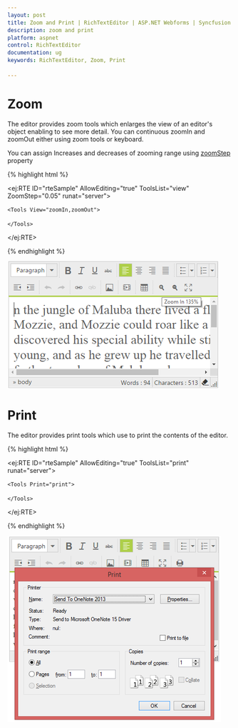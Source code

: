 ```yaml
---
layout: post
title: Zoom and Print | RichTextEditor | ASP.NET Webforms | Syncfusion
description: zoom and print
platform: aspnet
control: RichTextEditor
documentation: ug
keywords: RichTextEditor, Zoom, Print 

---
```


# Zoom

The editor provides zoom tools which enlarges the view of an editor's object enabling to see more detail. You can continuous zoomIn and zoomOut either using zoom tools or keyboard.

You can assign Increases and decreases of zooming range using [zoomStep](http://help.syncfusion.com/js/api/ejrte#members:zoomStep) property

{% highlight html %}

<ej:RTE ID="rteSample" AllowEditing="true" ToolsList="view" ZoomStep="0.05" runat="server">

    <Tools View="zoomIn,zoomOut">

    </Tools>

</ej:RTE>
    
{% endhighlight %}

![](ZoomandPrint_images/zoom.png)

# Print

The editor provides print tools which use to print the contents of the editor.


{% highlight html %}

<ej:RTE ID="rteSample" AllowEditing="true" ToolsList="print" runat="server">

    <Tools Print="print">

    </Tools>

</ej:RTE>

{% endhighlight %}

![](ZoomandPrint_images/print.png)

